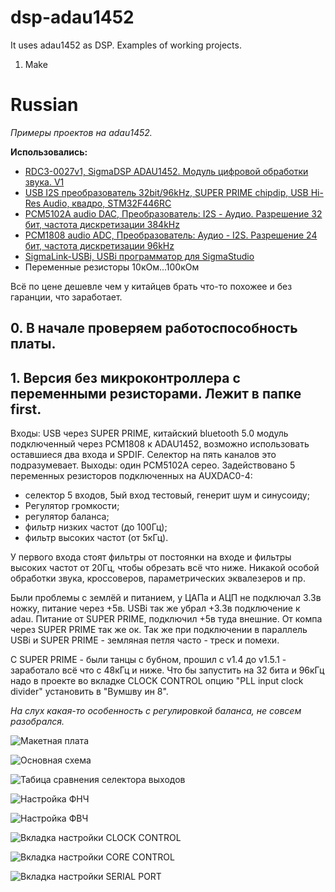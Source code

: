 # dsp-adau1452

It uses adau1452 as DSP. Examples of working projects.


1. Make


# Russian

*Примеры проектов на adau1452.*

**Использовались:**
* [RDC3-0027v1, SigmaDSP ADAU1452. Модуль цифровой обработки звука. V1](https://www.chipdip.ru/product/rdc3-0027v1)
* [USB I2S преобразователь 32bit/96kHz, SUPER PRIME chipdip, USB Hi-Res Audio, квадро, STM32F446RC](https://www.chipdip.ru/product0/9000569733)
* [PCM5102A audio DAC, Преобразователь: I2S - Аудио. Разрешение 32 бит, частота дискретизации 384kHz](https://www.chipdip.ru/product/pcm5102a-audio-dac)
* [PCM1808 audio ADC, Преобразователь: Аудио - I2S. Разрешение 24 бит, частота дискретизации 96kHz](https://www.chipdip.ru/product/pcm1808-audio-adc)
* [SigmaLink-USBi, USBi программатор для SigmaStudio](https://www.chipdip.ru/product/sigmalink-usbi)
* Переменные резисторы 10кОм...100кОм

Всё по цене дешевле чем у китайцев брать что-то похожее и без гаранции, что заработает.

## 0. В начале проверяем работоспособность платы.

## 1. Версия без микроконтроллера с переменными резисторами. Лежит в папке first.
Входы: USB через SUPER PRIME, китайский bluetooth 5.0 модуль подключенный через PCM1808 к ADAU1452, возможно использовать оставшиеся два входа и SPDIF. Селектор на пять каналов это подразумевает.
Выходы: один PCM5102A серео.
Задействовано 5 переменных резисторов подключенных на AUXDAC0-4:
 - селектор 5 входов, 5ый вход тестовый, генерит шум и синусоиду;
 - Регулятор громкости;
 - регулятор баланса;
 - фильтр низких частот (до 100Гц);
 - фильтр высоких частот (от 5кГц).

У первого входа стоят фильтры от постоянки на входе и фильтры высоких частот от 20Гц, чтобы обрезать всё что ниже.
Никакой особой обработки звука, кроссоверов, параметрических эквалезеров и пр.

Были проблемы с землёй и питанием, у ЦАПа и АЦП не подключал 3.3в ножку, питание через +5в.
USBi так же убрал +3.3в подключение к adau.
Питание от SUPER PRIME, подключил +5в туда внешние. От компа через SUPER PRIME так же ок.
Так же при подключении в параллель USBi и SUPER PRIME - земляная петля часто - треск и помехи.

С SUPER PRIME - были танцы с бубном, прошил с v1.4 до v1.5.1 - заработало всё что с 48кГц и ниже.
Что бы запустить на 32 бита и 96кГц надо в проекте во вкладке CLOCK CONTROL опцию "PLL input clock divider" установить в "Вумшву ин 8".

*На слух какая-то особенность с регулировкой баланса, не совсем разобрался.*

![Макетная плата](/first/maket.jpg)

![Основная схема](/first/main_scheme.png)

![Табица сравнения селектора выходов](/first/channel_select_table.png)

![Настройка ФНЧ](/first/bass_settings.png)

![Настройка ФВЧ](/first/treble_settings.png)

![Вкладка настройки CLOCK CONTROL](/first/clock_control_settings.png)

![Вкладка настройки CORE CONTROL](/first/core_control_settings.png)

![Вкладка настройки SERIAL PORT](/first/serial_port_settings.png)

